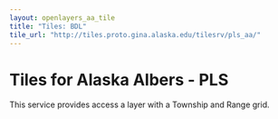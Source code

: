 ```yaml
---
layout: openlayers_aa_tile
title: "Tiles: BDL"
tile_url: "http://tiles.proto.gina.alaska.edu/tilesrv/pls_aa/"
---
```


Tiles for Alaska Albers - PLS
=============================

This service provides access a layer with a Township and Range grid.
